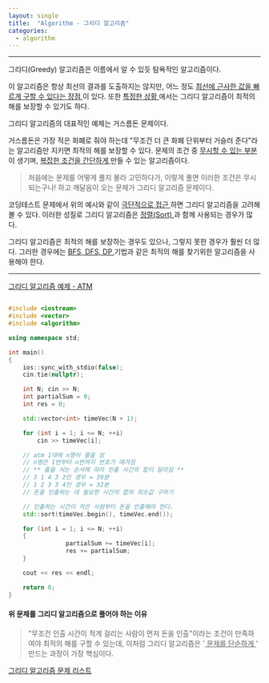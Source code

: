 ```yaml
---
layout: single
title:  "Algorithm - 그리디 알고리즘"
categories:
  - algorithm
---
```


---

그리디(Greedy) 알고리즘은 이름에서 알 수 있듯 탐욕적인 알고리즘이다.

이 알고리즘은 항상 최선의 결과를 도출하지는 않지만, 어느 정도 <u> 최선에 근사한 값을 빠르게 구할 수 있다는 장점 </u> 이 있다. 또한 <u> 특정한 상황 </u>에서는 그리디 알고리즘이 최적의 해를 보장할 수 있기도 하다.

그리디 알고리즘의 대표적인 예제는 거스름돈 문제이다.

거스름돈은 가장 적은 화폐로 줘야 하는데 "무조건 더 큰 화폐 단위부터 거슬러 준다"라는 알고리즘만 지키면 최적의 해를 보장할 수 있다. 문제의 조건 중 <u> 무시할 수 있는 부분 </u>이 생기며, <u> 복잡한 조건을 간단하게 </u> 만들 수 있는 알고리즘이다.

> 처음에는 문제를 어떻게 풀지 몰라 고민하다가, 이렇게 풀면 이러한 조건은 무시되는구나! 하고 깨달음이 오는 문제가 그리디 알고리즘 문제이다.

코딩테스트 문제에서 위의 예시와 같이 <u> 극단적으로 접근 </u> 하면 그리디 알고리즘을 고려해 볼 수 있다. 이러한 성질로 그리디 알고리즘은 <u> 정렬(Sort) </u>과 함께 사용되는 경우가 많다.

그리디 알고리즘은 최적의 해를 보장하는 경우도 있으나, 그렇지 못한 경우가 훨씬 더 많다. 그러한 경우에는 <u> BFS, DFS, DP </u> 기법과 같은 최적의 해를 찾기위한 알고리즘을 사용해야 한다.

---

[그리디 알고리즘 예제 - ATM](https://www.acmicpc.net/problem/11399)

```c++

#include <iostream>
#include <vector>
#include <algorithm>

using namespace std;

int main()
{
	ios::sync_with_stdio(false);
	cin.tie(nullptr);

	int N; cin >> N;
	int partialSum = 0;
	int res = 0;

	std::vector<int> timeVec(N + 1);

	for (int i = 1; i <= N; ++i)
		cin >> timeVec[i];

	// atm 1대에 n명이 줄을 섬
	// n명은 1번부터 n번까지 번호가 매겨짐
	// ** 줄을 서는 순서에 따라 인출 시간의 합이 달라짐 **
	// 3 1 4 3 2인 경우 = 39분
	// 1 2 3 3 4인 경우 = 32분
	// 돈을 인출하는 데 필요한 시간의 합의 최솟값 구하기

	// 인출하는 시간이 적은 사람부터 돈을 인출해야 한다.
	std::sort(timeVec.begin(), timeVec.end());

	for (int i = 1; i <= N; ++i)
	{
                partialSum += timeVec[i];
                res += partialSum;
	}

	cout << res << endl;

	return 0;
}

```

#### 위 문제를 그리디 알고리즘으로 풀어야 하는 이유

> "무조건 인출 시간이 적게 걸리는 사람이 먼저 돈을 인출"이라는 조건이 만족하여야 최적의 해를 구할 수 있는데, 이처럼 그리디 알고리즘은 '<u> 문제를 단순하게 </u>' 만드는 과정이 가장 핵심이다.

[그리디 알고리즘 문제 리스트](https://www.acmicpc.net/workbook/view/17254)